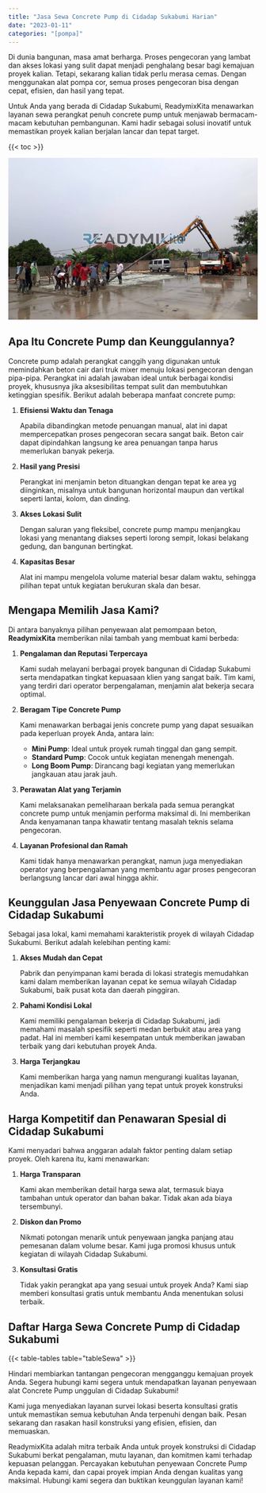 ```yaml
---
title: "Jasa Sewa Concrete Pump di Cidadap Sukabumi Harian"
date: "2023-01-11"
categories: "[pompa]"
---
```


Di dunia bangunan, masa amat berharga. Proses pengecoran yang lambat dan akses lokasi yang sulit dapat menjadi penghalang besar bagi kemajuan proyek kalian. Tetapi, sekarang kalian tidak perlu merasa cemas. Dengan menggunakan alat pompa cor, semua proses pengecoran bisa dengan cepat, efisien, dan hasil yang tepat.

Untuk Anda yang berada di Cidadap Sukabumi, ReadymixKita menawarkan layanan sewa perangkat penuh concrete pump untuk menjawab bermacam-macam kebutuhan pembangunan. Kami hadir sebagai solusi inovatif untuk memastikan proyek kalian berjalan lancar dan tepat target.

{{< toc >}}

![Jasa Sewa Concrete Pump di Cidadap Sukabumi Harian](/images/pompa/sewa-pompa-07.jpg)

## Apa Itu Concrete Pump dan Keunggulannya?

Concrete pump adalah perangkat canggih yang digunakan untuk memindahkan beton cair dari truk mixer menuju lokasi pengecoran dengan pipa-pipa. Perangkat ini adalah jawaban ideal untuk berbagai kondisi proyek, khususnya jika aksesibilitas tempat sulit dan membutuhkan ketinggian spesifik. Berikut adalah beberapa manfaat concrete pump:

1. **Efisiensi Waktu dan Tenaga**

   Apabila dibandingkan metode penuangan manual, alat ini dapat mempercepatkan proses pengecoran secara sangat baik. Beton cair dapat dipindahkan langsung ke area penuangan tanpa harus memerlukan banyak pekerja.

2. **Hasil yang Presisi**

   Perangkat ini menjamin beton dituangkan dengan tepat ke area yg diinginkan, misalnya untuk bangunan horizontal maupun dan vertikal seperti lantai, kolom, dan dinding.

3. **Akses Lokasi Sulit**

   Dengan saluran yang fleksibel, concrete pump mampu menjangkau lokasi yang menantang diakses seperti lorong sempit, lokasi belakang gedung, dan bangunan bertingkat.

4. **Kapasitas Besar**

   Alat ini mampu mengelola volume material besar dalam waktu, sehingga pilihan tepat untuk kegiatan berukuran skala dan besar.

## Mengapa Memilih Jasa Kami?

Di antara banyaknya pilihan penyewaan alat pemompaan beton, **ReadymixKita** memberikan nilai tambah yang membuat kami berbeda:

1. **Pengalaman dan Reputasi Terpercaya**

   Kami sudah melayani berbagai proyek bangunan di Cidadap Sukabumi serta mendapatkan tingkat kepuasaan klien yang sangat baik. Tim kami, yang terdiri dari operator berpengalaman, menjamin alat bekerja secara optimal.

2. **Beragam Tipe Concrete Pump**

   Kami menawarkan berbagai jenis concrete pump yang dapat sesuaikan pada keperluan proyek Anda, antara lain:
   - **Mini Pump**: Ideal untuk proyek rumah tinggal dan gang sempit.
   - **Standard Pump**: Cocok untuk kegiatan menengah menengah.
   - **Long Boom Pump**: Dirancang bagi kegiatan yang memerlukan jangkauan atau jarak jauh.

3. **Perawatan Alat yang Terjamin**

   Kami melaksanakan pemeliharaan berkala pada semua perangkat concrete pump untuk menjamin performa maksimal di. Ini memberikan Anda kenyamanan tanpa khawatir tentang masalah teknis selama pengecoran.

4. **Layanan Profesional dan Ramah**

   Kami tidak hanya menawarkan perangkat, namun juga menyediakan operator yang berpengalaman yang membantu agar proses pengecoran berlangsung lancar dari awal hingga akhir.

## Keunggulan Jasa Penyewaan Concrete Pump di Cidadap Sukabumi

Sebagai jasa lokal, kami memahami karakteristik proyek di wilayah Cidadap Sukabumi. Berikut adalah kelebihan penting kami:

1. **Akses Mudah dan Cepat**

   Pabrik dan penyimpanan kami berada di lokasi strategis memudahkan kami dalam memberikan layanan cepat ke semua wilayah Cidadap Sukabumi, baik pusat kota dan daerah pinggiran.

2. **Pahami Kondisi Lokal**

   Kami memiliki pengalaman bekerja di Cidadap Sukabumi, jadi memahami masalah spesifik seperti medan berbukit atau area yang padat. Hal ini memberi kami kesempatan untuk memberikan jawaban terbaik yang dari kebutuhan proyek Anda.

3. **Harga Terjangkau**

   Kami memberikan harga yang namun mengurangi kualitas layanan, menjadikan kami menjadi pilihan yang tepat untuk proyek konstruksi Anda.

## Harga Kompetitif dan Penawaran Spesial di Cidadap Sukabumi

Kami menyadari bahwa anggaran adalah faktor penting dalam setiap proyek. Oleh karena itu, kami menawarkan:

1. **Harga Transparan**

   Kami akan memberikan detail harga sewa alat, termasuk biaya tambahan untuk operator dan bahan bakar. Tidak akan ada biaya tersembunyi.

2. **Diskon dan Promo**

   Nikmati potongan menarik untuk penyewaan jangka panjang atau pemesanan dalam volume besar. Kami juga promosi khusus untuk kegiatan di wilayah Cidadap Sukabumi.

3. **Konsultasi Gratis**

   Tidak yakin perangkat apa yang sesuai untuk proyek Anda? Kami siap memberi konsultasi gratis untuk membantu Anda menentukan solusi terbaik.

## Daftar Harga Sewa Concrete Pump di Cidadap Sukabumi

{{< table-tables table="tableSewa" >}}

Hindari membiarkan tantangan pengecoran mengganggu kemajuan proyek Anda. Segera hubungi kami segera untuk mendapatkan layanan penyewaan alat Concrete Pump unggulan di Cidadap Sukabumi!

Kami juga menyediakan layanan survei lokasi beserta konsultasi gratis untuk memastikan semua kebutuhan Anda terpenuhi dengan baik. Pesan sekarang dan rasakan hasil konstruksi yang efisien, efisien, dan memuaskan.

ReadymixKita adalah mitra terbaik Anda untuk proyek konstruksi di Cidadap Sukabumi berkat pengalaman, mutu layanan, dan komitmen kami terhadap kepuasan pelanggan. Percayakan kebutuhan penyewaan Concrete Pump Anda kepada kami, dan capai proyek impian Anda dengan kualitas yang maksimal. Hubungi kami segera dan buktikan keunggulan layanan kami!